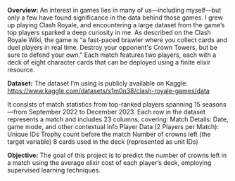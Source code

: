 **Overview:**
An interest in games lies in many of us—including myself—but only a few have found significance in the data behind those games. I grew up playing Clash Royale, and encountering a large dataset from the game’s top players sparked a deep curiosity in me. As described on the Clash Royale Wiki, the game is “a fast-paced brawler where you collect cards and duel players in real time. Destroy your opponent's Crown Towers, but be sure to defend your own.” Each match features two players, each with a deck of eight character cards that can be deployed using a finite elixir resource.

**Dataset:**
The dataset I’m using is publicly available on Kaggle:
https://www.kaggle.com/datasets/s1m0n38/clash-royale-games/data

It consists of match statistics from top-ranked players spanning 15 seasons—from September 2022 to December 2023. Each row in the dataset represents a match and includes 23 columns, covering:
Match Details: Date, game mode, and other contextual info
Player Data (2 Players per Match):
Unique IDs
Trophy count before the match
Number of crowns left (the target variable)
8 cards used in the deck (represented as unit IDs)

**Objective:**
The goal of this project is to predict the number of crowns left in a match using the average elixir cost of each player’s deck, employing supervised learning techniques.

